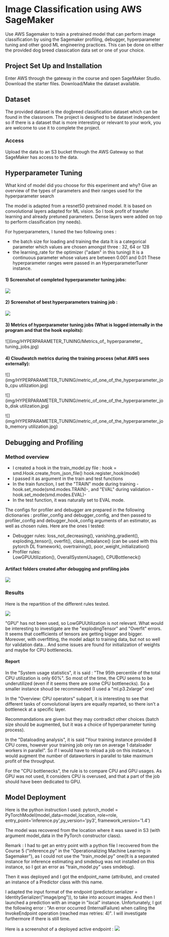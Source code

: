 # Image Classification using AWS SageMaker

Use AWS Sagemaker to train a pretrained model that can perform image classification by using the Sagemaker profiling, debugger, hyperparameter tuning and other good ML engineering practices. This can be done on either the provided dog breed classication data set or one of your choice.

## Project Set Up and Installation
Enter AWS through the gateway in the course and open SageMaker Studio. 
Download the starter files.
Download/Make the dataset available. 

## Dataset
The provided dataset is the dogbreed classification dataset which can be found in the classroom.
The project is designed to be dataset independent so if there is a dataset that is more interesting or relevant to your work, you are welcome to use it to complete the project.

### Access
Upload the data to an S3 bucket through the AWS Gateway so that SageMaker has access to the data. 

## Hyperparameter Tuning
What kind of model did you choose for this experiment and why? Give an overview of the types of parameters and their ranges used for the hyperparameter search

The model is adapted from a resnet50 pretrained model. It is based on convolutional layers adapted for ML vision. So I took profit of transfer learning and already pretuned parameters. Dense layers were added on top to perform classification (my needs).

For hyperparameters, I tuned the two following ones : 
- the batch size for loading and training the data
It is a categorical parameter which values are chosen amongst three : 32, 64 or 128
- the learning_rate for the optimizer ("adam" in this tuning)
It is a continuous parameter whose values are between 0.001 and 0.01
These hyperparameter ranges were passed in an HyperparameterTuner instance.

#### 1) Screenshot of completed hyperparameter tuning jobs:

![](img/HYPERPARAMETER_TUNING/During_training_jobs_4_all_completed.jpg)

#### 2) Screenshot of best hyperparameters training job :

![](img/HYPERPARAMETER_TUNING/best_training_job_hyperparameters.jpg)

#### 3) Metrics of hyperparameter tuning jobs (What is logged internally in the program and that the hook exploits):
![](img/HYPERPARAMETER_TUNING/Metrics_of_ hyperparameter_ tuning_jobs.jpg)

#### 4) Cloudwatch metrics during the training process (what AWS sees externally):
![](img/HYPERPARAMETER_TUNING/metric_of_one_of_the_hyperparameter_job_cpu utilization.jpg)

![](img/HYPERPARAMETER_TUNING/metric_of_one_of_the_hyperparameter_job_disk utilization.jpg)

![](img/HYPERPARAMETER_TUNING/metric_of_one_of_the_hyperparameter_job_memory utilization.jpg)



## Debugging and Profiling

### Method overview

- I created a hook in the train_model.py file :
    hook = smd.Hook.create_from_json_file()
    hook.register_hook(model)
- I passed it as argument in the train and test functions
- In the train function, I set the "TRAIN" mode during training -hook.set_mode(smd.modes.TRAIN)-, and "EVAL" during validation -hook.set_mode(smd.modes.EVAL)-
- In the test function, it was naturally set to EVAL mode.

The configs for profiler and debugger are prepared in the following dictionaries : profiler_config and debugger_config, and then passed to profiler_config and 
debugger_hook_config arguments of an estimator, as well as chosen rules.
Here are the ones I tested:
- Debugger rules:
loss_not_decreasing(), vanishing_gradient(), exploding_tensor(), overfit(), class_imbalance() (can be used with this pytorch DL framework), overtraining(), poor_weight_initialization()
- Profiler rules:    
LowGPUUtilization(), OverallSystemUsage(), CPUBottleneck()

#### Artifact folders created after debugging and profiling jobs
![](img/DEBUGGING_TRAINING/Artifacts_folders.jpg)



### Results

Here is the repartition of the different rules tested.

![](img/DEBUGGING_TRAINING/Rules_and_results.png)

"GPU" has not been used, so LowGPUUtilization is not relevant. 
What would be interesting to investigate are the "explodingTensor" and "Overfit" errors. It seems that coefficients of tensors are getting bigger and bigger. 
Moreover, with overfitting, the model adapt to training data, but not so well for validation data...
And some issues are found for initialization of weights and maybe for CPU bottlenecks.

#### Report
In the "System usage statistics", it is said : "The 95th percentile of the total CPU utilization is only 60%". So most of the time, the CPU seems to be underutilized (even if it seems there are some CPU bottlenecks). So a smaller instance shoud be recommanded (I used a "ml.p3.2xlarge" one)

In the "Overview: CPU operators" subpart, it is interesting to see that different tasks of convolutional layers are equally reparted, so there isn't a bottleneck at a specific layer.

Recommandations are given but they may contradict other choices (batch size should be augmented, but it was a choice of hyperparameter tuning process).

In the "Dataloading analysis", it is said "Your training instance provided 8 CPU cores, however your training job only ran on average 1 dataloader workers in parallel". So if I would have to reload a job on this instance, I would augment the number of dataworkers in parallel to take maximum profit of the throughput.

For the "CPU bottlenecks", the rule is to compare CPU and GPU usages. As GPU was not used, it considers CPU is overused, and that a part of the job should have been dedicated to GPU.


## Model Deployment
Here is the python instruction I used:
pytorch_model = PyTorchModel(model_data=model_location, role=role, entry_point='inference.py',py_version='py3',
                             framework_version='1.4')

The model was recovered from the location where it was saved in S3 (with argument model_data in the PyTorch constructor class). 

Remark : I had to get an entry point with a python file I recovered from the Course 5 ("inference.py" in the "Operationalizing Machine Learning in Sagemaker"), as I could not use the "train_model.py" one(It is a separated instance for inference estimating and smdebug was not installed on this instance, so I got an error as "train_model.py" uses smdebug).

Then it was deployed and I got the endpoint_name (attribute), and created an instance of a Predictor class with this name.

I adapted the input format of the endpoint (predictor.serializer = IdentitySerializer("image/png")), to take into account images.
And then I launched a prediction with an image in "local" instance. Unfortunately, I got the following error : "An error occurred (InternalFailure) when calling the InvokeEndpoint operation (reached max retries: 4)". I will investigate furthermore if there is still time.

Here is a screenshot of a deployed active endpoint :
![](img/ENDPOINT/endpoint_screenshot_in_sagemaker.png)




